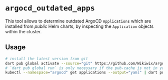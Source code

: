 # `argocd_outdated_apps`

This tool allows to determine outdated ArgoCD `Applications` which are installed from *public* Helm charts, by inspecting the `Application` objects within the cluster.

## Usage

```sh
# install the latest version from git
dart pub global activate --source="git" https://github.com/Wikiwix/argocd_outdated_apps.git
# `dart pub global run` is only necessary if the pub-cache is not in your Path
kubectl --namespace="argocd" get applications --output="yaml" | dart pub global run argocd_outdated_apps
```
